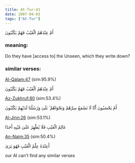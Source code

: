```yaml
---
title: At-Tur:41
date: 2007-04-03
tags: ["At-Tur"]
---
```

أَمْ عِنْدَهُمُ الْغَيْبُ فَهُمْ يَكْتُبُونَ
### meaning: 
Do they have [access to] the Unseen, which they write down?
### similar verses: 

[Al-Qalam:47](/68/47) (sim:95.9%)

أَمْ عِنْدَهُمُ الْغَيْبُ فَهُمْ يَكْتُبُونَ

[Az-Zukhruf:80](/43/80) (sim:53.4%)

أَمْ يَحْسَبُونَ أَنَّا لَا نَسْمَعُ سِرَّهُمْ وَنَجْوَاهُمْ ۚ بَلَىٰ وَرُسُلُنَا لَدَيْهِمْ يَكْتُبُونَ

[Al-Jinn:26](/72/26) (sim:53.1%)

عَالِمُ الْغَيْبِ فَلَا يُظْهِرُ عَلَىٰ غَيْبِهِ أَحَدًا

[An-Najm:35](/53/35) (sim:50.4%)

أَعِنْدَهُ عِلْمُ الْغَيْبِ فَهُوَ يَرَىٰ

our AI can't find any similar verses

